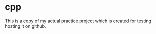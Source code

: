 # cpp

This is a copy of my actual practice project which is created for testing hosting it on github.
